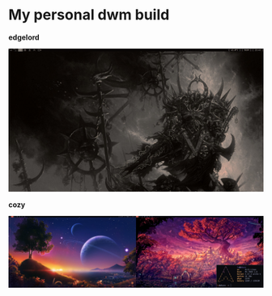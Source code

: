 # My personal dwm build

**edgelord**

![](https://github.com/Luddesnek/dotfiles/blob/master/dwm1.png?raw=true)

**cozy**

![](https://github.com/Luddesnek/dotfiles/blob/master/dwm3.jpg?raw=true)
